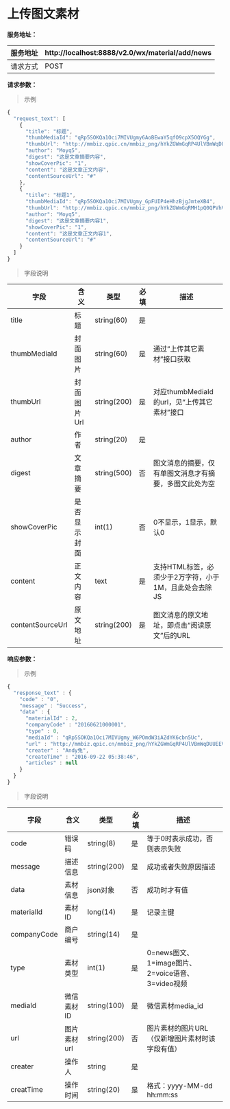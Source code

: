 # 上传图文素材

**服务地址：**

| 服务地址 | http:\/\/localhost:8888\/v2.0\/wx\/material\/add\/news |
| --- | --- |
| 请求方式 | POST |

**请求参数：**

> 示例

```js
{
  "request_text": [
    {
      "title": "标题",
      "thumbMediaId": "qRp5SOKQa1Oci7MIVUgmy6AoBEwaY5qfO9cpX5OQYGg",
      "thumbUrl": "http://mmbiz.qpic.cn/mmbiz_png/hYkZGWmGqRP4UlVBmWqDUUEEVeTvVhbxTvCAVBzDT3NSS3u8F000MqyBZGWHy0a1uT0us49NfReCcUiab57zribA/0?wx_fmt=png",
      "author": "Moyq5",
      "digest": "这是文章摘要内容",
      "showCoverPic": "1",
      "content": "这是文章正文内容",
      "contentSourceUrl": "#"
    },
    {
      "title": "标题1",
      "thumbMediaId": "qRp5SOKQa1Oci7MIVUgmy_GpFUIP4eHhzBjgJmteXB4",
      "thumbUrl": "http://mmbiz.qpic.cn/mmbiz_png/hYkZGWmGqRMH1pQ0QPVhVXMYJbvpAg1kZ9vCAK4HUZcnfOHBWAApbquvLDiafBHREaBPJV8dE7RyACkyvjzjW1Q/0?wx_fmt=png",
      "author": "Moyq5",
      "digest": "这是文章摘要内容1",
      "showCoverPic": "1",
      "content": "这是文章正文内容1",
      "contentSourceUrl": "#"
    }
  ]
}
```

> 字段说明

| **字段** | **含义** | **类型** | **必填** | **描述** |
| --- | --- | --- | --- | --- |
| title | 标题 | string\(60\) | 是 |  |
| thumbMediaId | 封面图片 | string\(60\) | 是 | 通过“上传其它素材”接口获取 |
| thumbUrl | 封面图片Url | string\(200\) | 是 | 对应thumbMediaId的url，见“上传其它素材”接口 |
| author | 作者 | string\(20\) | 是 |  |
| digest | 文章摘要 | string\(500\) | 否 | 图文消息的摘要，仅有单图文消息才有摘要，多图文此处为空 |
| showCoverPic | 是否显示封面 | int\(1\) | 否 | 0不显示，1显示，默认0 |
| content | 正文内容 | text | 是 | 支持HTML标签，必须少于2万字符，小于1M，且此处会去除JS |
| contentSourceUrl | 原文地址 | string\(200\) | 是 | 图文消息的原文地址，即点击“阅读原文”后的URL |

**响应参数：**

> 示例

```js
{
  "response_text" : {
    "code" : "0",
    "message" : "Success",
    "data" : {
      "materialId" : 2,
      "companyCode" : "20160621000001",
      "type" : 0,
      "mediaId" : "qRp5SOKQa1Oci7MIVUgmy_W6POmdW3iAZdYK6cbn5Uc",
      "url" : "http://mmbiz.qpic.cn/mmbiz_png/hYkZGWmGqRP4UlVBmWqDUUEEVeTvVhbxTvCAVBzDT3NSS3u8F000MqyBZGWHy0a1uT0us49NfReCcUiab57zribA/0?wx_fmt=png",
      "creater" : "Andy兔",
      "createTime" : "2016-09-22 05:38:46",
      "articles" : null
    }
  }
}
```

> 字段说明

| **字段** | **含义** | **类型** | **必填** | **描述** |
| --- | --- | --- | --- | --- |
| code | 错误码 | string\(8\) | 是 | 等于0时表示成功，否则表示失败 |
| message | 描述信息 | string\(200\) | 是 | 成功或者失败原因描述 |
| data | 素材信息 | json对象 | 否 | 成功时才有值 |
| materialId | 素材ID | long\(14\) | 是 | 记录主键 |
| companyCode | 商户编号 | string\(14\) | 是 |  |
| type | 素材类型 | int\(1\) | 是 | 0=news图文、1=image图片、2=voice语音、3=video视频 |
| mediaId | 微信素材ID | string\(100\) | 是 | 微信素材media\_id |
| url | 图片素材url | string\(200\) | 否 | 图片素材的图片URL（仅新增图片素材时该字段有值） |
| creater | 操作人 | string | 是 |  |
| creatTime | 操作时间 | string\(20\) | 是 | 格式：yyyy-MM-dd hh:mm:ss |

